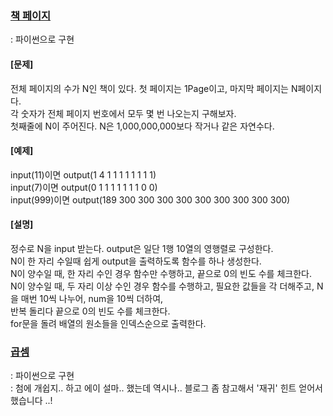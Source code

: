 ### [책 페이지](https://www.acmicpc.net/problem/1019)
  : 파이썬으로 구현    
 
  #### [문제]          
  전체 페이지의 수가 N인 책이 있다. 첫 페이지는 1Page이고, 마지막 페이지는 N페이지다.        
           각 숫자가 전체 페이지 번호에서 모두 몇 번 나오는지 구해보자.     
           첫째줄에 N이 주어진다. N은 1,000,000,000보다 작거나 같은 자연수다.          

  #### [예제]         
  input(11)이면 output(1 4 1 1 1 1 1 1 1 1)         
           input(7)이면 output(0 1 1 1 1 1 1 1 0 0)       
           input(999)이면 output(189 300 300 300 300 300 300 300 300 300)       

  #### [설명]         
  정수로 N을 input 받는다. output은 일단 1행 10열의 영행렬로 구성한다.          
           N이 한 자리 수일때 쉽게 output을 출력하도록 함수를 하나 생성한다.         
           N이 양수일 때, 한 자리 수인 경우 함수만 수행하고, 끝으로 0의 빈도 수를 체크한다.       
           N이 양수일 때, 두 자리 이상 수인 경우 함수를 수행하고, 필요한 값들을 각 더해주고, N을 매번 10씩 나누어, num을 10씩 더하여,         
           반복 돌리다 끝으로 0의 빈도 수를 체크한다.       
           for문을 돌려 배열의 원소들을 인덱스순으로 출력한다. 

### [곱셈](https://www.acmicpc.net/problem/1029)
  : 파이썬으로 구현     
  : 첨에 개쉽지.. 하고 에이 설마.. 했는데 역시나.. 블로그 좀 참고해서 '재귀' 힌트 얻어서 했습니다 ..!     
